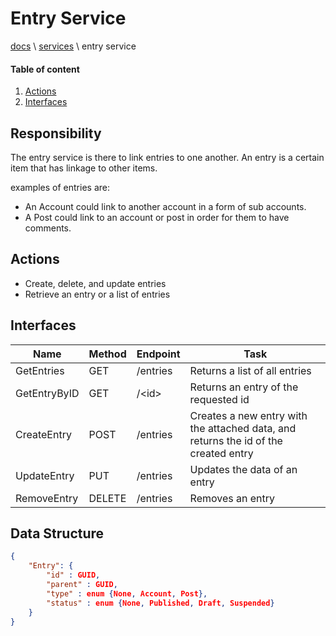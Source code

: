 # Entry Service

[docs](../info_docs.md) \ [services](./info_services.md) \ entry service

#### Table of content
1. [Actions](#actions)
2. [Interfaces](#interfaces)

## Responsibility

The entry service is there to link entries to one another. An entry is a certain item that has linkage to other items.

examples of entries are:

- An Account could link to another account in a form of sub accounts.
- A Post could link to an account or post in order for them to have comments.

## Actions

- Create, delete, and update entries
- Retrieve an entry or a list of entries

## Interfaces

| Name | Method | Endpoint | Task |
|---|---|---|---|
| GetEntries | GET | /entries | Returns a list of all entries |
| GetEntryByID | GET | /\<id\> | Returns an entry of the requested id |
| CreateEntry | POST | /entries | Creates a new entry with the attached data, and returns the id of the created entry |
| UpdateEntry | PUT | /entries | Updates the data of an entry |
| RemoveEntry | DELETE | /entries | Removes an entry |

## Data Structure

```json
{
    "Entry": {
        "id" : GUID,
        "parent" : GUID,
        "type" : enum {None, Account, Post},
        "status" : enum {None, Published, Draft, Suspended}
    }
}
```